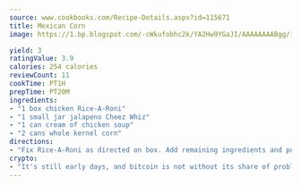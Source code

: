 ```yaml
---
source: www.cookbooks.com/Recipe-Details.aspx?id=115671
title: Mexican Corn
image: https://1.bp.blogspot.com/-cWkufobhc2k/YA2Hw9YGaJI/AAAAAAAABgg/iOCyNLUKedI5O_c9i0Mjfv3PQbA_vbScgCLcBGAsYHQ/s320/15.png

yield: 3
ratingValue: 3.9
calories: 254 calories
reviewCount: 11
cookTime: PT1H
prepTime: PT20M
ingredients:
- "1 box chicken Rice-A-Roni"
- "1 small jar jalapeno Cheez Whiz"
- "1 can cream of chicken soup"
- "2 cans whole kernel corn"
directions:
- "Fix Rice-A-Roni as directed on box. Add remaining ingredients and pour into casserole dish. Bake at 350u00b0 for 20 to 30 minutes."
crypto:
- "It's still early days, and bitcoin is not without its share of problems."
---
```


